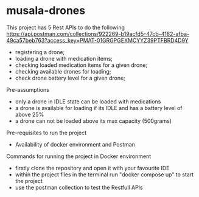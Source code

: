 # musala-drones
This project has 5 Rest APIs to do the following
https://api.postman.com/collections/922269-b19acfd5-47cb-4182-afba-49ca57beb763?access_key=PMAT-01GRGPGEXMCYYZ39PTFBRD4D9Y
- registering a drone;
- loading a drone with medication items;
- checking loaded medication items for a given drone; 
- checking available drones for loading;
- check drone battery level for a given drone;

Pre-assumptions
- only a drone in IDLE state can be loaded with medications
- a drone is available for loading if its IDLE and has a battery level of above 25%
- a drone can not be loaded above its max capacity (500grams)

Pre-requisites to run the project
- Availability of docker environment and Postman

Commands for running the project in Docker environment
- firstly clone the repository and open it with your favourite IDE
- within the project files in the terminal run "docker compose up" to start the project
- use  the postman collection to test the Restfull APIs


